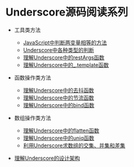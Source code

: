 # Underscore源码阅读系列

* 工具类方法

    * [JavaScript中判断两变量相等的方法](./notes/JavaScript中判断两变量相等的方法.md)
    * [Underscore中各种类型的判断](./notes/Underscore中各种类型的判断.md)
    * [理解Underscore中的restArgs函数](./notes/理解Underscore中的restArgs函数.md)
    * [理解Underscore中的_.template函数](./notes/理解Underscore中的_.template函数.md)

* 函数操作类方法
    * [理解Underscore中的去抖函数](./notes/理解Underscore中的去抖函数.md)
    * [理解Underscore中的节流函数](./notes/理解Underscore中的节流函数.md)
    * [理解Underscore中的bind函数](./notes/理解Underscore中的bind函数.md)

* 数组操作类方法

    * [理解Underscore中的flatten函数](./notes/理解Underscore中的flatten函数.md)
    * [理解Underscore中的uniq函数](./notes/理解Underscore中的uniq函数.md)
    * [利用Underscore求数组的交集、并集和差集](./notes/利用Underscore求数组的交集、并集和差集.md)

* [理解Underscore的设计架构](./notes/理解Underscore的设计架构.md)